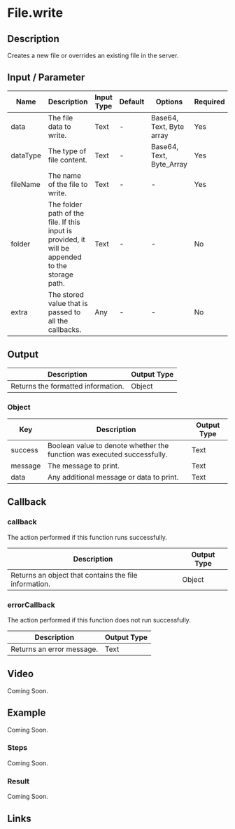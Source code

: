 # File.write

## Description

Creates a new file or overrides an existing file in the server.

## Input / Parameter

| Name | Description | Input Type | Default | Options | Required |
| ------ | ------ | ------ | ------ | ------ | ------ |
| data | The file data to write. | Text | - | Base64, Text, Byte array | Yes |
| dataType | The type of file content. | Text | - | Base64, Text, Byte_Array | Yes |
| fileName | The name of the file to write. | Text | - | - | Yes |
| folder | The folder path of the file. If this input is provided, it will be appended to the storage path. | Text | - | - | No |
| extra | The stored value that is passed to all the callbacks. | Any | - | - | No |

## Output

| Description | Output Type |
| ------ | ------ |
| Returns the formatted information. | Object |

### Object

| Key | Description | Output Type |
| ------ | ------ | ------ |
| success | Boolean value to denote whether the function was executed successfully. | Text |
| message | The message to print. | Text |
| data | Any additional message or data to print. | Text |

## Callback

### callback

The action performed if this function runs successfully.

| Description | Output Type |
| ------ | ------ |
| Returns an object that contains the file information. | Object |

### errorCallback

The action performed if this function does not run successfully.

| Description | Output Type |
| ------ | ------ |
| Returns an error message. | Text |

## Video

Coming Soon.

## Example

Coming Soon.

### Steps

Coming Soon.

### Result

Coming Soon.

## Links
